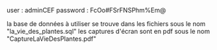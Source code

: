 user :		adminCEF
password :	FcOo#FSrFNSPhm%Em@

la base de données à utiliser se trouve dans les fichiers sous le nom "la_vie_des_plantes.sql"
les captures d'écran sont en pdf sous le nom "CaptureLaVieDesPlantes.pdf"
